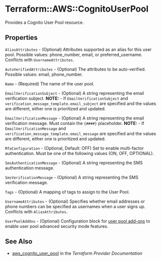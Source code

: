 # Terraform::AWS::CognitoUserPool

Provides a Cognito User Pool resource.

## Properties

`AliasAttributes` - (Optional) Attributes supported as an alias for this user pool. Possible values: phone_number, email, or preferred_username. Conflicts with `UsernameAttributes`.

`AutoVerifiedAttributes` - (Optional) The attributes to be auto-verified. Possible values: email, phone_number.

`Name` - (Required) The name of the user pool.

`EmailVerificationSubject` - (Optional) A string representing the email verification subject. **NOTE:** - If `EmailVerificationSubject` and `verification_message_template.email_subject` are specified and the values are different, either one is prioritized and updated.

`EmailVerificationMessage` - (Optional) A string representing the email verification message. Must contain the `{####}` placeholder. **NOTE:** - If `EmailVerificationMessage` and `verification_message_template.email_message` are specified and the values are different, either one is prioritized and updated.

`MfaConfiguration` - (Optional, Default: OFF) Set to enable multi-factor authentication. Must be one of the following values (ON, OFF, OPTIONAL).

`SmsAuthenticationMessage` - (Optional) A string representing the SMS authentication message.

`SmsVerificationMessage` - (Optional) A string representing the SMS verification message.

`Tags` - (Optional) A mapping of tags to assign to the User Pool.

`UsernameAttributes` - (Optional) Specifies whether email addresses or phone numbers can be specified as usernames when a user signs up. Conflicts with `AliasAttributes`.

`UserPoolAddOns` - (Optional) Configuration block for [user pool add-ons](#user-pool-add-ons) to enable user pool advanced security mode features.


## See Also

* [aws_cognito_user_pool](https://www.terraform.io/docs/providers/aws/r/cognito_user_pool.html) in the _Terraform Provider Documentation_